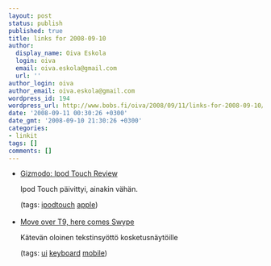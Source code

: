 ```yaml
---
layout: post
status: publish
published: true
title: links for 2008-09-10
author:
  display_name: Oiva Eskola
  login: oiva
  email: oiva.eskola@gmail.com
  url: ''
author_login: oiva
author_email: oiva.eskola@gmail.com
wordpress_id: 194
wordpress_url: http://www.bobs.fi/oiva/2008/09/11/links-for-2008-09-10/
date: '2008-09-11 00:30:26 +0300'
date_gmt: '2008-09-10 21:30:26 +0300'
categories:
- linkit
tags: []
comments: []
---
```

<ul class="delicious">
<li>
<div class="delicious-link"><a href="http://gizmodo.com/5047614/ipod-touch-version-2-review">Gizmodo: Ipod Touch Review</a></div></p>
<div class="delicious-extended">Ipod Touch p&auml;ivittyi, ainakin v&auml;h&auml;n.</div></p>
<div class="delicious-tags">(tags: <a href="http://delicious.com/oiva/ipodtouch">ipodtouch</a> <a href="http://delicious.com/oiva/apple">apple</a>)</div><br />
            </li>
<li>
<div class="delicious-link"><a href="http://news.cnet.com/8301-17938_105-10037202-1.html?tag=mncol;posts">Move over T9, here comes Swype</a></div></p>
<div class="delicious-extended">K&auml;tev&auml;n oloinen tekstinsy&ouml;tt&ouml; kosketusn&auml;yt&ouml;ille</div></p>
<div class="delicious-tags">(tags: <a href="http://delicious.com/oiva/ui">ui</a> <a href="http://delicious.com/oiva/keyboard">keyboard</a> <a href="http://delicious.com/oiva/mobile">mobile</a>)</div><br />
            </li></ul>

